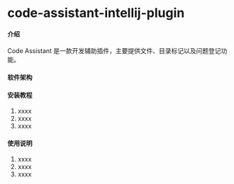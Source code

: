 # code-assistant-intellij-plugin

#### 介绍
Code Assistant 是一款开发辅助插件，主要提供文件、目录标记以及问题登记功能。

#### 软件架构


#### 安装教程

1.  xxxx
2.  xxxx
3.  xxxx

#### 使用说明

1.  xxxx
2.  xxxx
3.  xxxx

